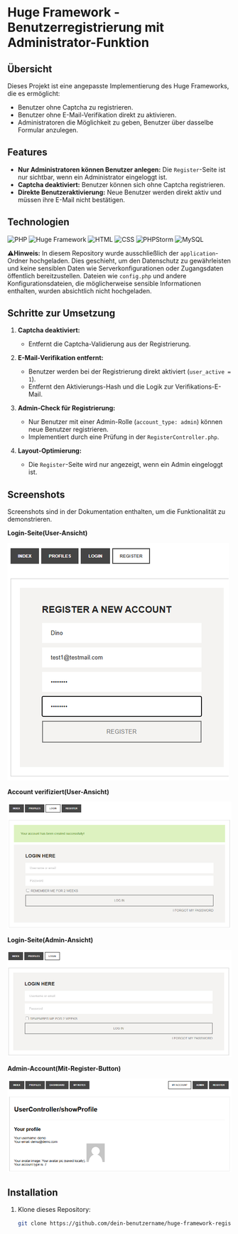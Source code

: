 # Huge Framework - Benutzerregistrierung mit Administrator-Funktion

## Übersicht
Dieses Projekt ist eine angepasste Implementierung des Huge Frameworks, die es ermöglicht:
- Benutzer ohne Captcha zu registrieren.
- Benutzer ohne E-Mail-Verifikation direkt zu aktivieren.
- Administratoren die Möglichkeit zu geben, Benutzer über dasselbe Formular anzulegen.

## Features
- **Nur Administratoren können Benutzer anlegen:** Die `Register`-Seite ist nur sichtbar, wenn ein Administrator eingeloggt ist.
- **Captcha deaktiviert:** Benutzer können sich ohne Captcha registrieren.
- **Direkte Benutzeraktivierung:** Neue Benutzer werden direkt aktiv und müssen ihre E-Mail nicht bestätigen.

## Technologien
![PHP](https://img.shields.io/badge/PHP-7.4%2B-blue?logo=php&logoColor=white)
![Huge Framework](https://img.shields.io/badge/Huge_Framework-1.0-brightgreen)
![HTML](https://img.shields.io/badge/HTML-5-orange?logo=html5&logoColor=white)
![CSS](https://img.shields.io/badge/CSS-3-blue?logo=css3&logoColor=white)
![PHPStorm](https://img.shields.io/badge/IDE-PHPStorm-purple?logo=phpstorm&logoColor=white)
![MySQL](https://img.shields.io/badge/Database-MySQL-lightblue?logo=mysql&logoColor=white)

⚠️**Hinweis:** In diesem Repository wurde ausschließlich der `application`-Ordner hochgeladen. Dies geschieht, um den Datenschutz zu gewährleisten und keine sensiblen Daten wie Serverkonfigurationen oder Zugangsdaten öffentlich bereitzustellen. Dateien wie `config.php` und andere Konfigurationsdateien, die möglicherweise sensible Informationen enthalten, wurden absichtlich nicht hochgeladen.

## Schritte zur Umsetzung

1. **Captcha deaktiviert:**
   - Entfernt die Captcha-Validierung aus der Registrierung.

2. **E-Mail-Verifikation entfernt:**
   - Benutzer werden bei der Registrierung direkt aktiviert (`user_active = 1`).
   - Entfernt den Aktivierungs-Hash und die Logik zur Verifikations-E-Mail.

3. **Admin-Check für Registrierung:**
   - Nur Benutzer mit einer Admin-Rolle (`account_type: admin`) können neue Benutzer registrieren.
   - Implementiert durch eine Prüfung in der `RegisterController.php`.

4. **Layout-Optimierung:**
   - Die `Register`-Seite wird nur angezeigt, wenn ein Admin eingeloggt ist.

## Screenshots
Screenshots sind in der Dokumentation enthalten, um die Funktionalität zu demonstrieren.

 **Login-Seite(User-Ansicht)**
 
![Benutzerregistrierung](https://github.com/dino-2602/HUGE-Framework-Ue6/blob/main/huge/screenshots/user_regi.png)

 **Account verifiziert(User-Ansicht)**

![Account-ohne-verifizierung-erstellt](https://github.com/dino-2602/HUGE-Framework-Ue6/blob/main/huge/screenshots/user_crea.png)

 **Login-Seite(Admin-Ansicht)**

 ![Anmeldung-Admin](https://github.com/dino-2602/HUGE-Framework-Ue6/blob/main/huge/screenshots/only_admin_login.png)

 **Admin-Account(Mit-Register-Button)**

 ![Registrierung-nur-als-Admin-möglich](https://github.com/dino-2602/HUGE-Framework-Ue6/blob/main/huge/screenshots/admin_login.png)

## Installation
1. Klone dieses Repository:
   ```bash
   git clone https://github.com/dein-benutzername/huge-framework-registration.git
